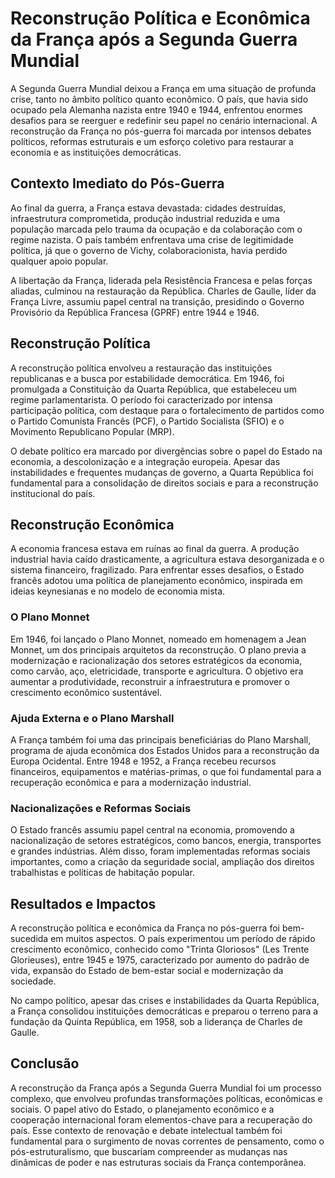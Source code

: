
# Reconstrução Política e Econômica da França após a Segunda Guerra Mundial

A Segunda Guerra Mundial deixou a França em uma situação de profunda crise, tanto no âmbito político quanto econômico. O país, que havia sido ocupado pela Alemanha nazista entre 1940 e 1944, enfrentou enormes desafios para se reerguer e redefinir seu papel no cenário internacional. A reconstrução da França no pós-guerra foi marcada por intensos debates políticos, reformas estruturais e um esforço coletivo para restaurar a economia e as instituições democráticas.

## Contexto Imediato do Pós-Guerra

Ao final da guerra, a França estava devastada: cidades destruídas, infraestrutura comprometida, produção industrial reduzida e uma população marcada pelo trauma da ocupação e da colaboração com o regime nazista. O país também enfrentava uma crise de legitimidade política, já que o governo de Vichy, colaboracionista, havia perdido qualquer apoio popular.

A libertação da França, liderada pela Resistência Francesa e pelas forças aliadas, culminou na restauração da República. Charles de Gaulle, líder da França Livre, assumiu papel central na transição, presidindo o Governo Provisório da República Francesa (GPRF) entre 1944 e 1946.

## Reconstrução Política

A reconstrução política envolveu a restauração das instituições republicanas e a busca por estabilidade democrática. Em 1946, foi promulgada a Constituição da Quarta República, que estabeleceu um regime parlamentarista. O período foi caracterizado por intensa participação política, com destaque para o fortalecimento de partidos como o Partido Comunista Francês (PCF), o Partido Socialista (SFIO) e o Movimento Republicano Popular (MRP).

O debate político era marcado por divergências sobre o papel do Estado na economia, a descolonização e a integração europeia. Apesar das instabilidades e frequentes mudanças de governo, a Quarta República foi fundamental para a consolidação de direitos sociais e para a reconstrução institucional do país.

## Reconstrução Econômica

A economia francesa estava em ruínas ao final da guerra. A produção industrial havia caído drasticamente, a agricultura estava desorganizada e o sistema financeiro, fragilizado. Para enfrentar esses desafios, o Estado francês adotou uma política de planejamento econômico, inspirada em ideias keynesianas e no modelo de economia mista.

### O Plano Monnet

Em 1946, foi lançado o Plano Monnet, nomeado em homenagem a Jean Monnet, um dos principais arquitetos da reconstrução. O plano previa a modernização e racionalização dos setores estratégicos da economia, como carvão, aço, eletricidade, transporte e agricultura. O objetivo era aumentar a produtividade, reconstruir a infraestrutura e promover o crescimento econômico sustentável.

### Ajuda Externa e o Plano Marshall

A França também foi uma das principais beneficiárias do Plano Marshall, programa de ajuda econômica dos Estados Unidos para a reconstrução da Europa Ocidental. Entre 1948 e 1952, a França recebeu recursos financeiros, equipamentos e matérias-primas, o que foi fundamental para a recuperação econômica e para a modernização industrial.

### Nacionalizações e Reformas Sociais

O Estado francês assumiu papel central na economia, promovendo a nacionalização de setores estratégicos, como bancos, energia, transportes e grandes indústrias. Além disso, foram implementadas reformas sociais importantes, como a criação da seguridade social, ampliação dos direitos trabalhistas e políticas de habitação popular.

## Resultados e Impactos

A reconstrução política e econômica da França no pós-guerra foi bem-sucedida em muitos aspectos. O país experimentou um período de rápido crescimento econômico, conhecido como "Trinta Gloriosos" (Les Trente Glorieuses), entre 1945 e 1975, caracterizado por aumento do padrão de vida, expansão do Estado de bem-estar social e modernização da sociedade.

No campo político, apesar das crises e instabilidades da Quarta República, a França consolidou instituições democráticas e preparou o terreno para a fundação da Quinta República, em 1958, sob a liderança de Charles de Gaulle.

## Conclusão

A reconstrução da França após a Segunda Guerra Mundial foi um processo complexo, que envolveu profundas transformações políticas, econômicas e sociais. O papel ativo do Estado, o planejamento econômico e a cooperação internacional foram elementos-chave para a recuperação do país. Esse contexto de renovação e debate intelectual também foi fundamental para o surgimento de novas correntes de pensamento, como o pós-estruturalismo, que buscariam compreender as mudanças nas dinâmicas de poder e nas estruturas sociais da França contemporânea.
```
